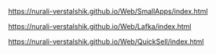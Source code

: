 https://nurali-verstalshik.github.io/Web/SmallApps/index.html 

https://nurali-verstalshik.github.io/Web/Lafka/index.html

https://nurali-verstalshik.github.io/Web/QuickSell/index.html
